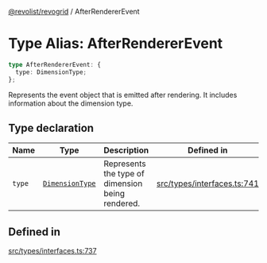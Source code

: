 [@revolist/revogrid](README.md) / AfterRendererEvent

# Type Alias: AfterRendererEvent

```ts
type AfterRendererEvent: {
  type: DimensionType;
};
```

Represents the event object that is emitted after rendering.
It includes information about the dimension type.

## Type declaration

| Name | Type | Description | Defined in |
| ------ | ------ | ------ | ------ |
| `type` | [`DimensionType`](TypeAlias.DimensionType.md) | Represents the type of dimension being rendered. | [src/types/interfaces.ts:741](https://github.com/revolist/revogrid/blob/7eb028636fe9635cf32f3cf0775076c9e2dde053/src/types/interfaces.ts#L741) |

## Defined in

[src/types/interfaces.ts:737](https://github.com/revolist/revogrid/blob/7eb028636fe9635cf32f3cf0775076c9e2dde053/src/types/interfaces.ts#L737)

